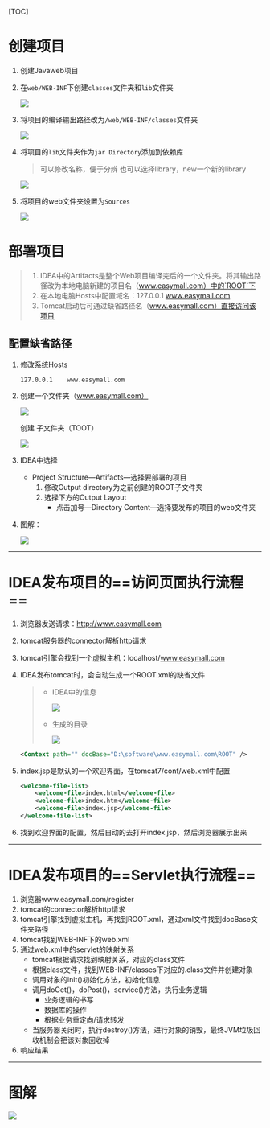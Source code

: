 [TOC]

# 创建项目

1. 创建Javaweb项目

2. 在`web/WEB-INF`下创建`classes`文件夹和`lib`文件夹

   ![](https://note.youdao.com/yws/api/personal/file/34399F5A3F354F9E8305A0BFFB3B8895?method=download&shareKey=1a8b777c1b98fa2c4ab94bd5ca13a010)

3. 将项目的编译输出路径改为`/web/WEB-INF/classes`文件夹

   ![](https://note.youdao.com/yws/api/personal/file/B644756C50994800AE8A965B00FB5CDE?method=download&shareKey=ed2acb78555821c58b389a470776cc0a)

4. 将项目的`lib`文件夹作为`jar Directory`添加到依赖库

   > 可以修改名称，便于分辨
   > 也可以选择library，new一个新的library
   
   ![](https://note.youdao.com/yws/api/personal/file/E6C6276C72EF44DCBF11C1AD690EDE06?method=download&shareKey=8a818e1358e609a88cecefaf1d3a69da)

5. 将项目的web文件夹设置为`Sources`

   ![](https://note.youdao.com/yws/api/personal/file/F90B5958E27C47CDAF2343F1A8645395?method=download&shareKey=cd6ae506acb132c8bafa8c3c6ad90421)





# 部署项目

> 1. IDEA中的Artifacts是整个Web项目编译完后的一个文件夹。将其输出路径改为本地电脑新建的项目名（www.easymall.com）中的`ROOT`下
> 2. 在本地电脑Hosts中配置域名：127.0.0.1    www.easymall.com
> 3. Tomcat启动后可通过缺省路径名（www.easymall.com）直接访问该项目

## 配置缺省路径

1. 修改系统Hosts

   ```
   127.0.0.1	www.easymall.com
   ```

2. 创建一个文件夹（www.easymall.com）

   ![](https://note.youdao.com/yws/api/personal/file/12D1A3F56A71468AAE23EF0B05CE45C1?method=download&shareKey=c38125779316eef7cde6fc53fe9ac9b7)

   创建 子文件夹（TOOT）

    ![](https://note.youdao.com/yws/api/personal/file/CA5D1A69DC234BAB82E999EDEFCD62DB?method=download&shareKey=d7028b9bf2e34cb82af3ce507e7b175c  )

   

3. IDEA中选择

   - Project Structure—Artifacts—选择要部署的项目
     1. 修改Output directory为之前创建的ROOT子文件夹
     2. 选择下方的Output Layout
        - 点击加号—Directory Content—选择要发布的项目的web文件夹

4. 图解：

   ![](https://note.youdao.com/yws/api/personal/file/87876E4AA16546FD8BFAEFA7FA56B927?method=download&shareKey=c43a3aa9284a3f1163ed4a63684424f9)
   
------
   
# IDEA发布项目的==访问页面执行流程==

1. 浏览器发送请求：http://www.easymall.com

2. tomcat服务器的connector解析http请求

3. tomcat引擎会找到一个虚拟主机：localhost/www.easymall.com

4. IDEA发布tomcat时，会自动生成一个ROOT.xml的缺省文件

   > - IDEA中的信息
   >
   >   ![](https://note.youdao.com/yws/api/personal/file/63BD127409194C7591C2304E796FC2DB?method=download&shareKey=33ea5973c6443058f4aa14ffb4084ec7)
   >
   > - 生成的目录
   >
   >   ![](https://note.youdao.com/yws/api/personal/file/A8B62160440F41EB875BCFAD5FEC87BC?method=download&shareKey=f82feb1c37e1982d8e1be0be3782ade1)

   ```xml
   <Context path="" docBase="D:\software\www.easymall.com\ROOT" />
   ```

5. index.jsp是默认的一个欢迎界面，在tomcat7/conf/web.xml中配置

   ```xml
   <welcome-file-list>
       <welcome-file>index.html</welcome-file>
       <welcome-file>index.htm</welcome-file>
       <welcome-file>index.jsp</welcome-file>
   </welcome-file-list>
   ```

6. 找到欢迎界面的配置，然后自动的去打开index.jsp，然后浏览器展示出来


--------

# IDEA发布项目的==Servlet执行流程==

1. 浏览器www.easymall.com/register
2. tomcat的connector解析http请求
3. tomcat引擎找到虚拟主机，再找到ROOT.xml，通过xml文件找到docBase文件夹路径
4. tomcat找到WEB-INF下的web.xml
5. 通过web.xml中的servlet的映射关系
   - tomcat根据请求找到映射关系，对应的class文件
   - 根据class文件，找到WEB-INF/classes下对应的.class文件并创建对象
   - 调用对象的init()初始化方法，初始化信息
   - 调用doGet()，doPost()，service()方法，执行业务逻辑
     - 业务逻辑的书写
     - 数据库的操作
     - 根据业务重定向/请求转发
   - 当服务器关闭时，执行destroy()方法，进行对象的销毁，最终JVM垃圾回收机制会把该对象回收掉
6. 响应结果

--------

# 图解

![](https://note.youdao.com/yws/api/personal/file/605D02EF6E994AC0ACF5C68AB83DE9C3?method=download&shareKey=e6dceceb2d4b8b1ffd8eba7d91e3a7a7)

   